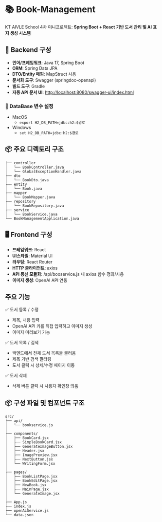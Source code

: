 # 📚 Book-Management

KT AIVLE School 4차 미니프로젝트: **Spring Boot + React 기반 도서 관리 및 AI 표지 생성 시스템**

## 🔧 Backend 구성

- **언어/프레임워크**: Java 17, Spring Boot
- **ORM**: Spring Data JPA
- **DTO/Entity 매핑**: MapStruct 사용
- **문서화 도구**: Swagger (springdoc-openapi)
- **빌드 도구**: Gradle
- **자동 API 문서 UI**: [http://localhost:8080/swagger-ui/index.html](http://localhost:8080/swagger-ui/index.html)

### 🧵 DataBase 변수 설정
- MacOS
  - ```export H2_DB_PATH=jdbc:h2:$경로```
- Windows
  - ```set H2_DB_PATH=jdbc:h2:$경로```
## 📦 주요 디렉토리 구조

```
├── controller        
│   └── BookController.java
│   └── GlobalExceptionHandler.java
├── dto              
│   └── BookDto.java
├── entity           
│   └── Book.java
├── mapper           
│   └── BookMapper.java
├── repository       
│   └── BookRepository.java
├── service             
│   └── BookService.java
└── BookManagementApplication.java  
```

## 🖥 Frontend 구성

- **프레임워크**: React
- **UI스타일**: Material UI
- **라우팅**: React Router 
- **HTTP 클라이언트**: axios
- **API 통신 모듈화**: /api/booservice.js 내 axios 함수 정의/사용
- **이미지 생성**: OpenAI API 연동

## 주요 기능

✅ 도서 등록 / 수정
- 제목, 내용 입력
- OpenAI API 키를 직접 입력하고 이미지 생성
- 이미지 미리보기 가능

✅ 도서 목록 / 검색
- 백엔드에서 전체 도서 목록을 불러옴
- 제목 기반 검색 필터링
- 도서 클릭 시 상세/수정 페이지 이동

✅ 도서 삭제
- 삭제 버튼 클릭 시 사용자 확인창 띄움

## 📦 구성 파일 및 컴포넌트 구조
```
src/
├── api/
│   └── bookservice.js               
│
├── components/
│   ├── BookCard.jsx
│   ├── SimpleBookCard.jsx
│   ├── GenerateImageButton.jsx
│   ├── Header.jsx
│   ├── ImagePreview.jsx
│   ├── NextButton.jsx
│   └── WritingForm.jsx
│
├── pages/
│   ├── BookListPage.jsx
│   ├── BookEditPage.jsx
│   ├── NewBook.jsx
│   ├── MainPage.jsx
│   └── GenerateImage.jsx
│
├── App.js
├── index.js
├── openAiService.js
└── data.json